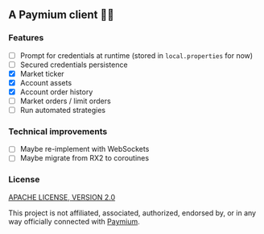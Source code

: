 ## A Paymium client 👷🚧

### Features
- [ ] Prompt for credentials at runtime (stored in `local.properties` for now)
- [ ] Secured credentials persistence
- [X] Market ticker
- [X] Account assets
- [X] Account order history
- [ ] Market orders / limit orders
- [ ] Run automated strategies

### Technical improvements
- [ ] Maybe re-implement with WebSockets
- [ ] Maybe migrate from RX2 to coroutines

### License
[APACHE LICENSE, VERSION 2.0](LICENSE.txt)

This project is not affiliated, associated, authorized, endorsed by, or in any way officially connected with [Paymium](https://www.paymium.com/).  
